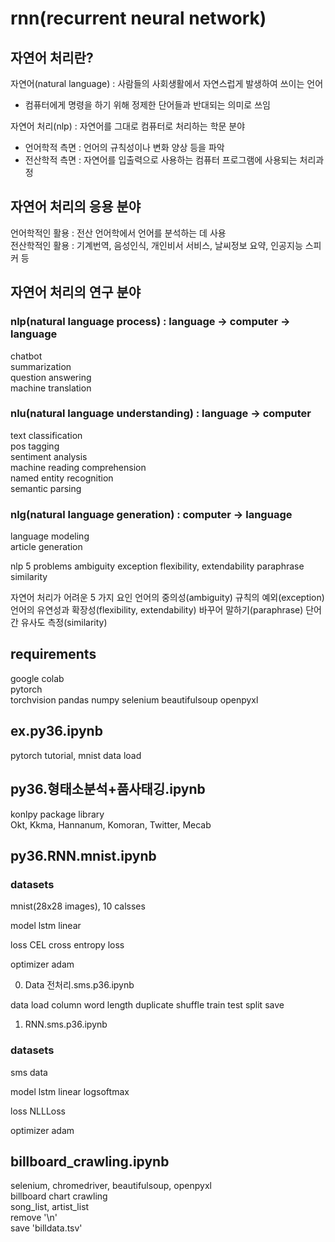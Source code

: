 # rnn(recurrent neural network)

## 자연어 처리란?
자연어(natural language) : 사람들의 사회생활에서 자연스럽게 발생하여 쓰이는 언어  
  - 컴퓨터에게 명령을 하기 위해 정제한 단어들과 반대되는 의미로 쓰임

자연어 처리(nlp) : 자연어를 그대로 컴퓨터로 처리하는 학문 분야  
  - 언어학적 측면 : 언어의 규칙성이나 변화 양상 등을 파악  
  - 전산학적 측면 : 자연어를 입출력으로 사용하는 컴퓨터 프로그램에 사용되는 처리과정

## 자연어 처리의 응용 분야
언어학적인 활용 : 전산 언어학에서 언어를 분석하는 데 사용  
전산학적인 활용 : 기계번역, 음성인식, 개인비서 서비스, 날씨정보 요약, 인공지능 스피커 등

## 자연어 처리의 연구 분야
### nlp(natural language process) : language -> computer -> language
chatbot  
summarization  
question answering  
machine translation

### nlu(natural language understanding) : language -> computer
text classification  
pos tagging  
sentiment analysis  
machine reading comprehension  
named entity recognition  
semantic parsing

### nlg(natural language generation) : computer -> language
language modeling  
article generation

nlp 5 problems
ambiguity
exception
flexibility, extendability
paraphrase
similarity

자연어 처리가 어려운 5 가지 요인
언어의 중의성(ambiguity)
규칙의 예외(exception)
언어의 유연성과 확장성(flexibility, extendability)
바꾸어 말하기(paraphrase)
단어 간 유사도 측정(similarity)




## requirements
google colab  
pytorch  
torchvision
pandas
numpy
selenium
beautifulsoup
openpyxl

## ex.py36.ipynb
pytorch tutorial, mnist data load

## py36.형태소분석+품사태깅.ipynb
konlpy package library  
Okt, Kkma, Hannanum, Komoran, Twitter, Mecab

## py36.RNN.mnist.ipynb

### datasets
mnist(28x28 images), 10 calsses

model
lstm
linear

loss
CEL cross entropy loss

optimizer
adam



0. Data 전처리.sms.p36.ipynb

data load
column
word length
duplicate
shuffle
train test split
save


1. RNN.sms.p36.ipynb

### datasets
sms data

model
lstm
linear
logsoftmax

loss
NLLLoss

optimizer
adam

## billboard_crawling.ipynb
selenium, chromedriver, beautifulsoup, openpyxl  
billboard chart crawling  
song_list, artist_list  
remove '\n'  
save 'billdata.tsv'
